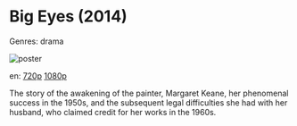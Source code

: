 # Big Eyes (2014)

Genres: drama

![poster](http://image.tmdb.org/t/p/w500/tkxE7BLschoqNzTikrGvZN7IL7K.jpg)

en:
  [720p](magnet:?xt=urn:btih:61B483B0837C227CAFF5F508D6C3F67946BA8E9B&tr=udp://glotorrents.pw:6969/announce&tr=udp://tracker.opentrackr.org:1337/announce&tr=udp://torrent.gresille.org:80/announce&tr=udp://tracker.openbittorrent.com:80&tr=udp://tracker.coppersurfer.tk:6969&tr=udp://tracker.leechers-paradise.org:6969&tr=udp://p4p.arenabg.ch:1337&tr=udp://tracker.internetwarriors.net:1337)
  [1080p](magnet:?xt=urn:btih:98F3D7E7404324EB032056568C18E5DDD4AA9701&tr=udp://glotorrents.pw:6969/announce&tr=udp://tracker.opentrackr.org:1337/announce&tr=udp://torrent.gresille.org:80/announce&tr=udp://tracker.openbittorrent.com:80&tr=udp://tracker.coppersurfer.tk:6969&tr=udp://tracker.leechers-paradise.org:6969&tr=udp://p4p.arenabg.ch:1337&tr=udp://tracker.internetwarriors.net:1337)
  


The story of the awakening of the painter, Margaret Keane, her phenomenal success in the 1950s, and the subsequent legal difficulties she had with her husband, who claimed credit for her works in the 1960s.